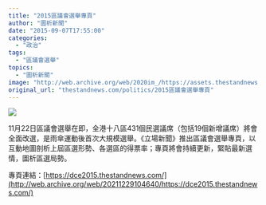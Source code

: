 ```yaml
---
title: "2015區議會選舉專頁"
author: "圖析新聞"
date: "2015-09-07T17:55:00"
categories:
  - "政治"
tags:
  - "區議會選舉"
topics:
  - "圖析新聞"
image: "http://web.archive.org/web/2020im_/https://assets.thestandnews.com/media/photos/district-08_POPOp.png"
original_url: "thestandnews.com/politics/2015區議會選舉專頁"
---
```

![](http://web.archive.org/web/2020im_/https://assets.thestandnews.com/media/photos/district-08_POPOp.png)

11月22日區議會選舉在即，全港十八區431個民選議席（包括19個新增議席）將會全面改選，是雨傘運動後首次大規模選舉。《立場新聞》推出區議會選舉專頁，以互動地圖剖析上屆區選形勢、各選區的得票率；專頁將會持續更新，緊貼最新選情，圖析區選局勢。  
  
專頁連結：[https://dce2015.thestandnews.com/](http://web.archive.org/web/20211229104640/https://dce2015.thestandnews.com/)